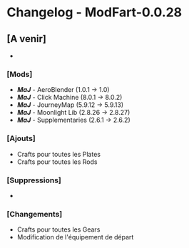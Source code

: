 # Changelog - ModFart-0.0.28

## [A venir]

-

### [Mods]

- **_MaJ_** - AeroBlender (1.0.1 -> 1.0)
- **_MaJ_** - Click Machine (8.0.1 -> 8.0.2)
- **_MaJ_** - JourneyMap (5.9.12 -> 5.9.13)
- **_MaJ_** - Moonlight Lib (2.8.26 -> 2.8.27)
- **_MaJ_** - Supplementaries (2.6.1 -> 2.6.2)

### [Ajouts]

- Crafts pour toutes les Plates
- Crafts pour toutes les Rods

### [Suppressions]

-

### [Changements]

- Crafts pour toutes les Gears
- Modification de l'équipement de départ
